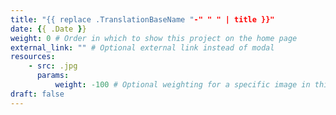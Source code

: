```yaml
---
title: "{{ replace .TranslationBaseName "-" " " | title }}"
date: {{ .Date }}
weight: 0 # Order in which to show this project on the home page
external_link: "" # Optional external link instead of modal
resources:
    - src: .jpg
      params:
          weight: -100 # Optional weighting for a specific image in this project folder
draft: false
---
```

